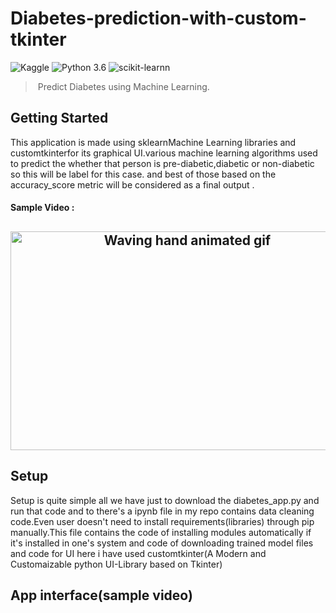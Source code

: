 # Diabetes-prediction-with-custom-tkinter
![Kaggle](https://img.shields.io/badge/Dataset-Kaggle-blue.svg) ![Python 3.6](https://img.shields.io/badge/Python-3.6-brightgreen.svg) ![scikit-learnn](https://img.shields.io/badge/Library-Scikit_Learn-orange.svg)
 > Predict Diabetes using Machine Learning. 
<!-- GETTING STARTED -->
## Getting Started
 This application is made using sklearnMachine Learning libraries and customtkinterfor its graphical UI.various machine learning algorithms used to predict the whether that person is pre-diabetic,diabetic or non-diabetic so this will be label for this case.  and best of those based on the accuracy_score metric will be considered as a final output .
#### Sample Video :
<h2 align="center">
    <img src="" 
         alt="Waving hand animated gif"
         height=350"
         width="550" />
</h2>

## Setup
   Setup is quite simple all we have just to download the diabetes_app.py and run that code and to there's a ipynb file in my repo contains data cleaning code.Even user doesn't need to install requirements(libraries) through pip manually.This file contains the code of installing modules automatically if it's installed in one's system and code of downloading trained model files and code for UI here i have used customtkinter(A Modern and Customaizable python UI-Library based on Tkinter)    

## App interface(sample video)

